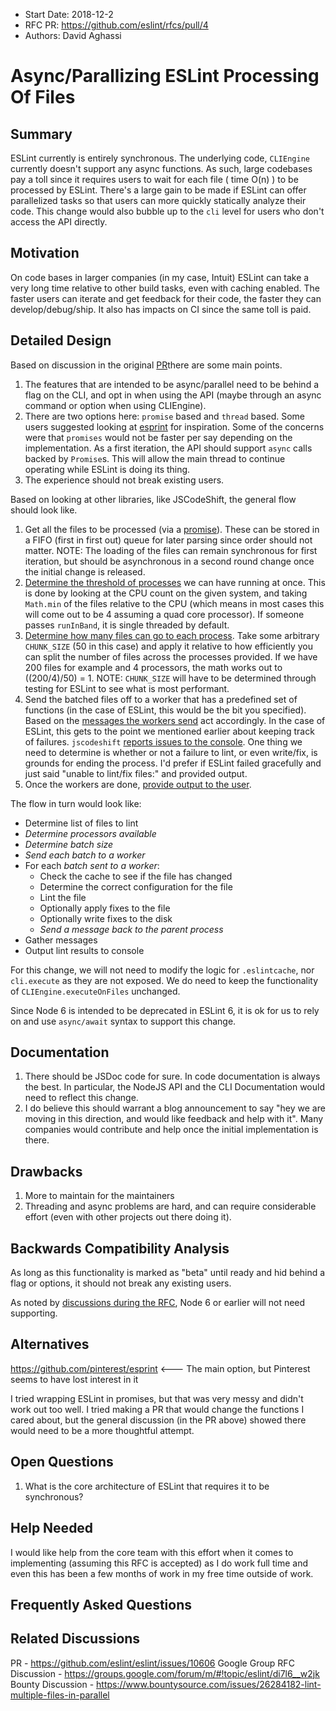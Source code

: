 - Start Date: 2018-12-2
- RFC PR: https://github.com/eslint/rfcs/pull/4
- Authors: David Aghassi

# Async/Parallizing ESLint Processing Of Files

## Summary

ESLint currently is entirely synchronous. The underlying code, `CLIEngine` currently doesn't support any async functions. As such, large codebases pay a toll since it requires users to wait for each file ( time O(n) ) to be processed by ESLint. There's a large gain to be made if ESLint can offer parallelized tasks so that users can more quickly statically analyze their code. This change would also bubble up to the `cli` level for users who don't access the API directly.

## Motivation

On code bases in larger companies (in my case, Intuit) ESLint can take a very long time relative to other build tasks, even with caching enabled. The faster users can iterate and get feedback for their code, the faster they can develop/debug/ship. It also has impacts on CI since the same toll is paid.

## Detailed Design

Based on discussion in the original [PR](https://github.com/eslint/eslint/issues/10606#issue-341171187)there are some main points.

1. The features that are intended to be async/parallel need to be behind a flag on the CLI, and opt in when using the API (maybe through an async command or option when using CLIEngine).
2. There are two options here: `promise` based and `thread` based. Some users suggested looking at [esprint](https://github.com/pinterest/esprint) for inspiration. Some of the concerns were that `promises` would not be faster per say depending on the implementation. As a first iteration, the API should support `async` calls backed by `Promise`s. This will allow the main thread to continue operating while ESLint is doing its thing.
3. The experience should not break existing users.

Based on looking at other libraries, like JSCodeShift, the general flow should look like.

1. Get all the files to be processed (via a [promise](https://github.com/facebook/jscodeshift/blob/master/src/Runner.js#L216)). These can be stored in a FIFO (first in first out) queue for later parsing since order should not matter. NOTE: The loading of the files can remain synchronous for first iteration, but should be asynchronous in a second round change once the initial change is released.
2. [Determine the threshold of processes](https://github.com/facebook/jscodeshift/blob/master/src/Runner.js#L224) we can have running at once. This is done by looking at the CPU count on the given system, and taking `Math.min` of the files relative to the CPU (which means in most cases this will come out to be 4 assuming a quad core processor). If someone passes `runInBand`, it is single threaded by default.
3. [Determine how many files can go to each process](https://github.com/facebook/jscodeshift/blob/master/src/Runner.js#L225). Take some arbitrary `CHUNK_SIZE` (50 in this case) and apply it relative to how efficiently you can split the number of files across the processes provided. If we have 200 files for example and 4 processors, the math works out to ((200/4)/50) = 1. NOTE: `CHUNK_SIZE` will have to be determined through testing for ESLint to see what is most performant.
4. Send the batched files off to a worker that has a predefined set of functions (in the case of ESLint, this would be the bit you specified). Based on the [messages the workers send](https://github.com/facebook/jscodeshift/blob/master/src/Runner.js#L270-L285) act accordingly. In the case of ESLint, this gets to the point we mentioned earlier about keeping track of failures. `jscodeshift` [reports issues to the console](https://github.com/facebook/jscodeshift/blob/master/src/Runner.js#L66). One thing we need to determine is whether or not a failure to lint, or even write/fix, is grounds for ending the process. I'd prefer if ESLint failed gracefully and just said "unable to lint/fix files:" and provided output.
5. Once the workers are done, [provide output to the user](https://github.com/facebook/jscodeshift/blob/master/src/Runner.js#L292).

The flow in turn would look like:

- Determine list of files to lint
- _Determine processors available_
- _Determine batch size_
- _Send each batch to a worker_
- For each _batch sent to a worker_:
  - Check the cache to see if the file has changed
  - Determine the correct configuration for the file
  - Lint the file
  - Optionally apply fixes to the file
  - Optionally write fixes to the disk
  - _Send a message back to the parent process_
- Gather messages
- Output lint results to console

For this change, we will not need to modify the logic for `.eslintcache`, nor `cli.execute` as they are not exposed. We do need to keep the functionality of `CLIEngine.executeOnFiles` unchanged.

Since Node 6 is intended to be deprecated in ESLint 6, it is ok for us to rely on and use `async/await` syntax to support this change.

## Documentation

1. There should be JSDoc code for sure. In code documentation is always the best. In particular, the NodeJS API and the CLI Documentation would need to reflect this change.
2. I do believe this should warrant a blog announcement to say "hey we are moving in this direction, and would like feedback and help with it". Many companies would contribute and help once the initial implementation is there.

## Drawbacks

1. More to maintain for the maintainers
2. Threading and async problems are hard, and can require considerable effort (even with other projects out there doing it).

## Backwards Compatibility Analysis

As long as this functionality is marked as "beta" until ready and hid behind a flag or options, it should not break any existing users.

As noted by [discussions during the RFC](https://github.com/eslint/rfcs/pull/4#issuecomment-469583046), Node 6 or earlier will not need supporting.

## Alternatives

https://github.com/pinterest/esprint <--- The main option, but Pinterest seems to have lost interest in it

I tried wrapping ESLint in promises, but that was very messy and didn't work out too well.
I tried making a PR that would change the functions I cared about, but the general discussion (in the PR above) showed there would need to be a more thoughtful attempt.

## Open Questions

1. What is the core architecture of ESLint that requires it to be synchronous?

## Help Needed

<!--
    This section is optional.

    Are you able to implement this RFC on your own? If not, what kind
    of help would you need from the team?
-->

I would like help from the core team with this effort when it comes to implementing (assuming this RFC is accepted) as I do work full time and even this has been a few months of work in my free time outside of work.

## Frequently Asked Questions

<!--
    This section is optional but suggested.

    Try to anticipate points of clarification that might be needed by
    the people reviewing this RFC. Include those questions and answers
    in this section.
-->

## Related Discussions

<!--
    This section is optional but suggested.

    If there is an issue, pull request, or other URL that provides useful
    context for this proposal, please include those links here.
-->

PR - https://github.com/eslint/eslint/issues/10606
Google Group RFC Discussion - https://groups.google.com/forum/m/#!topic/eslint/di7l6__w2jk
Bounty Discussion - https://www.bountysource.com/issues/26284182-lint-multiple-files-in-parallel

